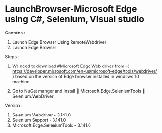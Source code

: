 # LaunchBrowser-Microsoft Edge using C#, Selenium, Visual studio
Contains : 
1. Launch Edge Browser Using RemoteWebdriver
2. Launch Edge Browser 

Steps : 
                
1.	We need to download #Microsoft Edge Web driver  from –( https://developer.microsoft.com/en-us/microsoft-edge/tools/webdriver/ ) 
based  on the version of Edge browser installed in windows 10 machine.

2.	Go to NuGet manger and install 
 Microsoft.Edge.SeleniumTools 
 Selenium.WebDriver

Version :

1. Selenium Webdriver - 3.141.0
2. Selenium Support - 3.141.0
3. Microsoft.Edge.SeleniumTools - 3.141.0


